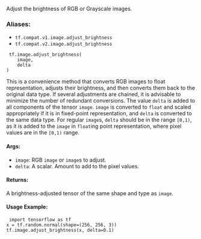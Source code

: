 Adjust the brightness of RGB or Grayscale images.
### Aliases:
- `tf.compat.v1.image.adjust_brightness`
- `tf.compat.v2.image.adjust_brightness`

```
 tf.image.adjust_brightness(
    image,
    delta
)
```
This is a convenience method that converts RGB images to float representation, adjusts their brightness, and then converts them back to the original data type. If several adjustments are chained, it is advisable to minimize the number of redundant conversions.
The value `delta` is added to all components of the tensor `image`. `image` is converted to `float` and scaled appropriately if it is in fixed-point representation, and `delta` is converted to the same data type. For regular `image`s, `delta` should be in the range `[0,1)`, as it is added to the `image` in `float`ing point representation, where pixel values are in the `[0,1)` range.
#### Args:
- `image`: RGB `image` or `image`s to adjust.
- `delta`: A scalar. Amount to add to the pixel values.
#### Returns:
A brightness-adjusted tensor of the same shape and type as `image`.
#### Usage Example:

```
 import tensorflow as tf
x = tf.random.normal(shape=(256, 256, 3))
tf.image.adjust_brightness(x, delta=0.1)
```
